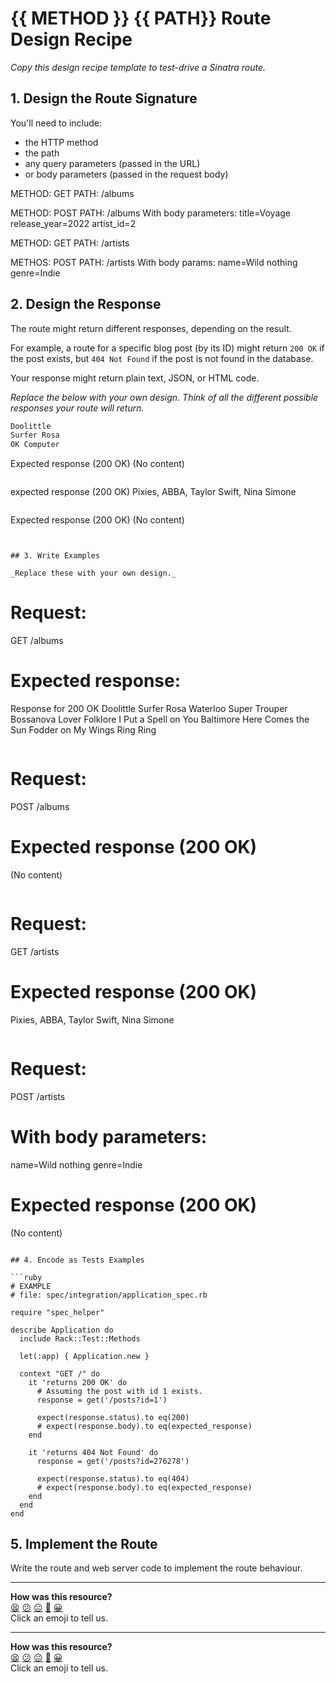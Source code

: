 # {{ METHOD }} {{ PATH}} Route Design Recipe

_Copy this design recipe template to test-drive a Sinatra route._

## 1. Design the Route Signature

You'll need to include:
  * the HTTP method
  * the path
  * any query parameters (passed in the URL)
  * or body parameters (passed in the request body)

  METHOD: GET
  PATH: /albums

  METHOD: POST
  PATH: /albums
  With body parameters:
    title=Voyage
    release_year=2022
    artist_id=2

  METHOD: GET
  PATH: /artists

  METHOS: POST
  PATH: /artists
  With body params:
    name=Wild nothing
    genre=Indie

## 2. Design the Response

The route might return different responses, depending on the result.

For example, a route for a specific blog post (by its ID) might return `200 OK` if the post exists, but `404 Not Found` if the post is not found in the database.

Your response might return plain text, JSON, or HTML code. 

_Replace the below with your own design. Think of all the different possible responses your route will return._

```html
Doolittle
Surfer Rosa
OK Computer

```
Expected response (200 OK)
(No content)

```
```
expected response (200 OK)
Pixies, ABBA, Taylor Swift, Nina Simone
```
```
Expected response (200 OK)
(No content)
```


## 3. Write Examples

_Replace these with your own design._

```
# Request:

GET /albums

# Expected response:

Response for 200 OK
Doolittle
Surfer Rosa
Waterloo
Super Trouper
Bossanova
Lover
Folklore
I Put a Spell on You
Baltimore
Here Comes the Sun
Fodder on My Wings
Ring Ring
```

```
# Request:

POST /albums

# Expected response (200 OK)
(No content)
```
```
# Request:
GET /artists

# Expected response (200 OK)
Pixies, ABBA, Taylor Swift, Nina Simone
```
```
# Request:
POST /artists

# With body parameters:
name=Wild nothing
genre=Indie

# Expected response (200 OK)
(No content)
```

## 4. Encode as Tests Examples

```ruby
# EXAMPLE
# file: spec/integration/application_spec.rb

require "spec_helper"

describe Application do
  include Rack::Test::Methods

  let(:app) { Application.new }

  context "GET /" do
    it 'returns 200 OK' do
      # Assuming the post with id 1 exists.
      response = get('/posts?id=1')

      expect(response.status).to eq(200)
      # expect(response.body).to eq(expected_response)
    end

    it 'returns 404 Not Found' do
      response = get('/posts?id=276278')

      expect(response.status).to eq(404)
      # expect(response.body).to eq(expected_response)
    end
  end
end
```

## 5. Implement the Route

Write the route and web server code to implement the route behaviour.

<!-- BEGIN GENERATED SECTION DO NOT EDIT -->

---

**How was this resource?**  
[😫](https://airtable.com/shrUJ3t7KLMqVRFKR?prefill_Repository=makersacademy%2Fweb-applications&prefill_File=resources%2Fsinatra_route_design_recipe_template.md&prefill_Sentiment=😫) [😕](https://airtable.com/shrUJ3t7KLMqVRFKR?prefill_Repository=makersacademy%2Fweb-applications&prefill_File=resources%2Fsinatra_route_design_recipe_template.md&prefill_Sentiment=😕) [😐](https://airtable.com/shrUJ3t7KLMqVRFKR?prefill_Repository=makersacademy%2Fweb-applications&prefill_File=resources%2Fsinatra_route_design_recipe_template.md&prefill_Sentiment=😐) [🙂](https://airtable.com/shrUJ3t7KLMqVRFKR?prefill_Repository=makersacademy%2Fweb-applications&prefill_File=resources%2Fsinatra_route_design_recipe_template.md&prefill_Sentiment=🙂) [😀](https://airtable.com/shrUJ3t7KLMqVRFKR?prefill_Repository=makersacademy%2Fweb-applications&prefill_File=resources%2Fsinatra_route_design_recipe_template.md&prefill_Sentiment=😀)  
Click an emoji to tell us.

<!-- END GENERATED SECTION DO NOT EDIT -->

<!-- BEGIN GENERATED SECTION DO NOT EDIT -->

---

**How was this resource?**  
[😫](https://airtable.com/shrUJ3t7KLMqVRFKR?prefill_Repository=makersacademy%2Fweb-applications&prefill_File=resources%2Fmusic_library_database_app%2Froutes.md&prefill_Sentiment=😫) [😕](https://airtable.com/shrUJ3t7KLMqVRFKR?prefill_Repository=makersacademy%2Fweb-applications&prefill_File=resources%2Fmusic_library_database_app%2Froutes.md&prefill_Sentiment=😕) [😐](https://airtable.com/shrUJ3t7KLMqVRFKR?prefill_Repository=makersacademy%2Fweb-applications&prefill_File=resources%2Fmusic_library_database_app%2Froutes.md&prefill_Sentiment=😐) [🙂](https://airtable.com/shrUJ3t7KLMqVRFKR?prefill_Repository=makersacademy%2Fweb-applications&prefill_File=resources%2Fmusic_library_database_app%2Froutes.md&prefill_Sentiment=🙂) [😀](https://airtable.com/shrUJ3t7KLMqVRFKR?prefill_Repository=makersacademy%2Fweb-applications&prefill_File=resources%2Fmusic_library_database_app%2Froutes.md&prefill_Sentiment=😀)  
Click an emoji to tell us.

<!-- END GENERATED SECTION DO NOT EDIT -->
